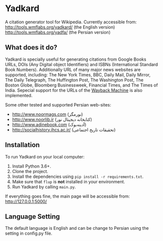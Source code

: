 # Yadkard

A citation generator tool for Wikipedia. Currently accessible from:
http://tools.wmflabs.org/yadkard/ (the English version)
http://tools.wmflabs.org/yadfa/ (the Persian version)

## What does it do?

Yadkard is specially useful for generating citations from Google Books URLs, DOIs (Any Digital object Identifiers) and ISBNs (International Standard Book Numbers).
Additionally URL of many major news websites are supported, including:
The New York Times, BBC, Daily Mail, Daily Mirror, The Daily Telegraph, The Huffington Post, The Washington Post, The Boston Globe, Bloomberg Businessweek, Financial Times, and The Times of India. Sepecial support for the URLs of the [Wayback Machine](https://en.wikipedia.org/wiki/Wayback_Machine) is also implemented.

Some other tested and supported Persian web-sites:
* http://www.noormags.com (نورمگز)
* http://www.noorlib.ir (کتابخانه دیجیتال نور)
* http://www.adinebook.com (آدینه‌بوک)
* http://socialhistory.ihcs.ac.ir/ (تحقیقات تاریخ اجتماعی)


## Installation

To run Yadkard on your local computer:

1. Install Python 3.6+.
2. Clone the project.
3. Install the dependencies using `pip install -r requirements.txt`.
3. Make sure that `flup` is __not__ installed in your environment.
4. Run Yadkard by calling `main.py`.

If everything goes fine, the main page will be accessible from:
    http://127.0.0.1:5000/


## Language Setting
The default language is English and can be change to Persian using the setting in config.py file.

